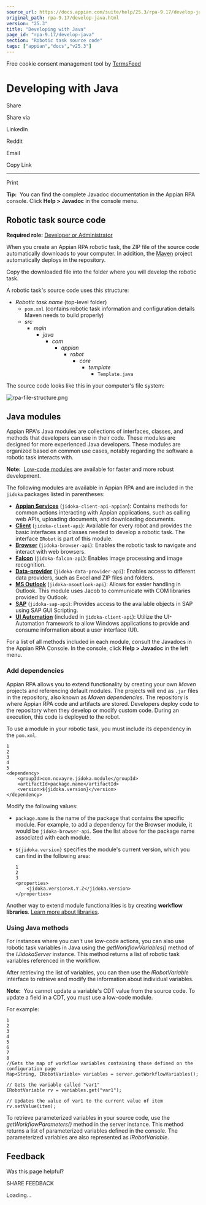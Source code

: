 ```yaml
---
source_url: https://docs.appian.com/suite/help/25.3/rpa-9.17/develop-java.html
original_path: rpa-9.17/develop-java.html
version: "25.3"
title: "Developing with Java"
page_id: "rpa-9.17/develop-java"
section: "Robotic task source code"
tags: ["appian","docs","v25.3"]
---
```



Free cookie consent management tool by [TermsFeed](https://www.termsfeed.com/)

# Developing with Java

Share

Share via

LinkedIn

Reddit

Email

Copy Link

* * *

Print

**Tip:**  You can find the complete Javadoc documentation in the Appian RPA console. Click **Help > Javadoc** in the console menu.

## Robotic task source code

**Required role:** [Developer or Administrator](learn-user-settings.html#rpa-roles)

When you create an Appian RPA robotic task, the ZIP file of the source code automatically downloads to your computer. In addition, the [Maven](maven-setup.html) project automatically deploys in the repository.

Copy the downloaded file into the folder where you will develop the robotic task.

A robotic task's source code uses this structure:

-   _Robotic task name_ (top-level folder)
    -   `pom.xml` (contains robotic task information and configuration details Maven needs to build properly)
    -   _src_
        -   _main_
            -   _java_
                -   _com_
                    -   _appian_
                        -   _robot_
                            -   _core_
                                -   _template_
                                    -   `Template.java`

The source code looks like this in your computer's file system:

![rpa-file-structure.png](images/rpa-file-structure.png)

## Java modules

Appian RPA's Java modules are collections of interfaces, classes, and methods that developers can use in their code. These modules are designed for more experienced Java developers. These modules are organized based on common use cases, notably regarding the software a robotic task interacts with.

**Note:**  [Low-code modules](rpa-modules.html) are available for faster and more robust development.

The following modules are available in Appian RPA and are included in the `jidoka` packages listed in parentheses:

-   [**Appian Services**](java-module-appian-services.html) (`jidoka-client-api-appian`): Contains methods for common actions interacting with Appian applications, such as calling web APIs, uploading documents, and downloading documents.
-   [**Client**](java-module-client.html) (`jidoka-client-api`): Available for every robot and provides the basic interfaces and classes needed to develop a robotic task. The interface `IRobot` is part of this module.
-   [**Browser**](java-module-browser.html) (`jidoka-browser-api`): Enables the robotic task to navigate and interact with web browsers.
-   [**Falcon**](java-module-falcon.html) (`jidoka-falcon-api`): Enables image processing and image recognition.
-   [**Data-provider**](java-module-data-provider.html) (`jidoka-data-provider-api`): Enables access to different data providers, such as Excel and ZIP files and folders.
-   [**MS Outlook**](java-module-ms-outlook.html) (`jidoka-msoutlook-api`): Allows for easier handling in Outlook. This module uses Jacob to communicate with COM libraries provided by Outlook.
-   [**SAP**](java-module-sap.html) (`jidoka-sap-api`): Provides access to the available objects in SAP using SAP GUI Scripting.
-   [**UI Automation**](java-module-ui-automation.html) (included in `jidoka-client-api`): Utilize the UI-Automation framework to allow Windows applications to provide and consume information about a user interface (UI).

For a list of all methods included in each module, consult the Javadocs in the Appian RPA Console. In the console, click **Help > Javadoc** in the left menu.

### Add dependencies

Appian RPA allows you to extend functionality by creating your own _Maven_ projects and referencing default modules. The projects will end as `.jar` files in the repository, also known as _Maven dependencies_. The repository is where Appian RPA code and artifacts are stored. Developers deploy code to the repository when they develop or modify custom code. During an execution, this code is deployed to the robot.

To use a module in your robotic task, you must include its dependency in the `pom.xml`.

```
1
2
3
4
5
<dependency>
    <groupId>com.novayre.jidoka.module</groupId>
    <artifactId>package.name</artifactId>
    <version>${jidoka.version}</version>
</dependency>
```

Modify the following values:

-   `package.name` is the name of the package that contains the specific module. For example, to add a dependency for the Browser module, it would be `jidoka-browser-api`. See the list above for the package name associated with each module.
-   `${jidoka.version}` specifies the module's current version, which you can find in the following area:

    ```
    1
    2
    3
    <properties>
        <jidoka.version>X.Y.Z</jidoka.version>
    </properties>
    ```

Another way to extend module functionalities is by creating **workflow libraries**. [Learn more about libraries](../libraries.html).

### Using Java methods

For instances where you can't use low-code actions, you can also use robotic task variables in Java using the _getWorkflowVariables()_ method of the _IJidokaServer_ instance. This method returns a list of robotic task variables referenced in the workflow.

After retrieving the list of variables, you can then use the _IRobotVariable_ interface to retrieve and modify the information about individual variables.

**Note:**  You cannot update a variable's CDT value from the source code. To update a field in a CDT, you must use a low-code module.

For example:

```
1
2
3
4
5
6
7
8
//Gets the map of workflow variables containing those defined on the configuration page
Map<String, IRobotVariable> variables = server.getWorkflowVariables();

// Gets the variable called "var1"
IRobotVariable rv = variables.get("var1");

// Updates the value of var1 to the current value of item
rv.setValue(item);
```

To retrieve parameterized variables in your source code, use the _getWorkflowParameters()_ method in the server instance. This method returns a list of parameterized variables defined in the console. The parameterized variables are also represented as _IRobotVariable_.

## Feedback

Was this page helpful?

SHARE FEEDBACK

Loading...